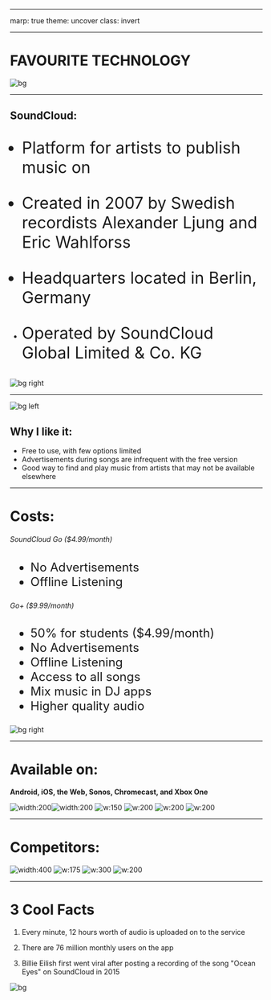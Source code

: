 ----

marp: true
theme: uncover
class: invert 


----


# FAVOURITE TECHNOLOGY

![bg](https://recordingarts.com/wp-content/uploads/2022/08/How-SoundCloud-Changed-Music-16x9-1.jpg)

---

## SoundCloud:
  <font size="6">

- Platform for artists to publish music on

- Created in 2007 by Swedish recordists Alexander Ljung and Eric Wahlforss

- Headquarters located in Berlin, Germany

- Operated by SoundCloud Global Limited & Co. KG

  </font>

![bg right](https://images.adsttc.com/media/images/53b3/63e4/c07a/8079/0f00/0264/newsletter/23_WH1523-1185.jpg?1404265432)

---

![bg left](https://gizmocrunch.com/wp-content/uploads/2021/03/SoundCloud-Header.png)

## Why I like it:
- Free to use, with few options limited
- Advertisements during songs are infrequent with the free version
- Good way to find and play music from artists that may not be available elsewhere

---

# Costs:

 ###### SoundCloud Go ($4.99/month)

 <font size="5">

- No Advertisements
- Offline Listening

</font>

###### Go+ ($9.99/month)

<font size="5">

- 50% for students ($4.99/month)
- No Advertisements
- Offline Listening
- Access to all songs
- Mix music in DJ apps
- Higher quality audio

</font>

![bg right](https://www.lifewire.com/thmb/F6pIsQG1mZ3Ga28Q4lxX698rMaQ=/1500x0/filters:no_upscale():max_bytes(150000):strip_icc()/how-to-create-soundcloud-playlist-featured-a7f822b0047e4060a887cf24628abbfd.jpg)


---

# Available on:
**Android, iOS, the Web, Sonos, Chromecast, and Xbox One**

![width:200](https://cdn.freebiesupply.com/logos/thumbs/2x/android-logo.png)![width:200](https://cdn3.iconfinder.com/data/icons/social-media-logos-i-filled-line/2048/5315_-_Apple-512.png)   ![w:150](https://cdn-icons-png.flaticon.com/512/6471/6471995.png) ![w:200](https://assets.stickpng.com/images/5871266138315b0eebc1da2b.png) ![w:200](https://lh3.googleusercontent.com/Y4T08KTGoJz2q79wfD_5zuvxcIgRyBj7UyfjqxblfRsKz-NjaOJW-b1ulJvvMvWy6GyXD_0kZtxOdONnZobs_TboLQ_uQBG2CA) ![w:200](https://news.microsoft.com/wp-content/uploads/prod/2019/01/xbox_console_f_tilt_transbg_rgb_20133-2.png)

---

# Competitors:
![width:400](https://storage.googleapis.com/pr-newsroom-wp/1/2018/11/Spotify_Logo_RGB_Green.png) ![w:175](https://images.prismic.io/landr-production/71c61b08-54c6-4740-bc68-ec1ebd40d9e5_LANDR_Logo.png) ![w:300](https://variety.com/wp-content/uploads/2018/03/screenshot-2018-03-01-at-11-02-46-am-e1519931048472.png?w=569) ![w:200](https://upload.wikimedia.org/wikipedia/commons/thumb/9/92/Amazon_Music_logo.svg/640px-Amazon_Music_logo.svg.png)


---

# 3 Cool Facts
1. Every minute, 12 hours worth of audio is uploaded on to the service

2. There are 76 million monthly users on the app

3. Billie Eilish first went viral after posting a recording of the song "Ocean Eyes" on SoundCloud in 2015

![bg ](https://i1.sndcdn.com/artworks-nqJZK0sM2fYeqym4-zpCmYQ-t500x500.jpg)


